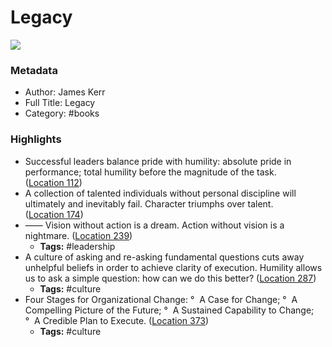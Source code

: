 # Legacy

![](https://images-na.ssl-images-amazon.com/images/I/512h12L%2B8-L._SL200_.jpg)

### Metadata

- Author: James Kerr
- Full Title: Legacy
- Category: #books

### Highlights

- Successful leaders balance pride with humility: absolute pride in performance; total humility before the magnitude of the task. ([Location 112](https://readwise.io/to_kindle?action=open&asin=B00OGUP7RQ&location=112))
- A collection of talented individuals without personal discipline will ultimately and inevitably fail. Character triumphs over talent. ([Location 174](https://readwise.io/to_kindle?action=open&asin=B00OGUP7RQ&location=174))
- —— Vision without action is a dream. Action without vision is a nightmare. ([Location 239](https://readwise.io/to_kindle?action=open&asin=B00OGUP7RQ&location=239))
    - **Tags:** #leadership
- A culture of asking and re-asking fundamental questions cuts away unhelpful beliefs in order to achieve clarity of execution. Humility allows us to ask a simple question: how can we do this better? ([Location 287](https://readwise.io/to_kindle?action=open&asin=B00OGUP7RQ&location=287))
    - **Tags:** #culture
- Four Stages for Organizational Change: °  A Case for Change; °  A Compelling Picture of the Future; °  A Sustained Capability to Change; °  A Credible Plan to Execute. ([Location 373](https://readwise.io/to_kindle?action=open&asin=B00OGUP7RQ&location=373))
    - **Tags:** #culture
